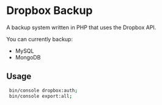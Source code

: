 Dropbox Backup
======

A backup system written in PHP that uses the Dropbox API.

You can currently backup:
 - MySQL
 - MongoDB

## Usage
```bash
 bin/console dropbox:auth;
 bin/console export:all;
```
